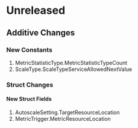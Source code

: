 # Unreleased

## Additive Changes

### New Constants

1. MetricStatisticType.MetricStatisticTypeCount
1. ScaleType.ScaleTypeServiceAllowedNextValue

### Struct Changes

#### New Struct Fields

1. AutoscaleSetting.TargetResourceLocation
1. MetricTrigger.MetricResourceLocation
